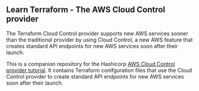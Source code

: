## Learn Terraform - The AWS Cloud Control provider

The Terraform Cloud Control provider supports new AWS services sooner than the
traditional provider by using Cloud Control, a new AWS feature that creates
standard API endpoints for new AWS services soon after their launch.

This is a companion repository for the Hashicorp [AWS Cloud Control provider
tutorial](https://developer.hashicorp.com/terraform/tutorials/aws/aws-cloud-control). It contains Terraform
conifguration files that use the Cloud Control provider to create
standard API endpoints for new AWS services soon after their launch.
